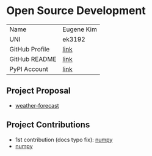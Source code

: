 
# Open Source Development

|  |  |
|:--|:--|
|Name|Eugene Kim|
|UNI| ek3192|
| GitHub Profile | [link](https://github.com/e7kim) |
| GitHub README | [link](https://github.com/e7kim/e7kim/blob/main/README.md) |
| PyPI Account | [link](https://pypi.org/user/e7kim/) |

## Project Proposal

- [weather-forecast](../projects/python/forecast-weather.md)

## Project Contributions

- 1st contribution (docs typo fix): [numpy](https://github.com/numpy/numpy/pull/23465)
- [numpy](../projects/python/numpy.md)
